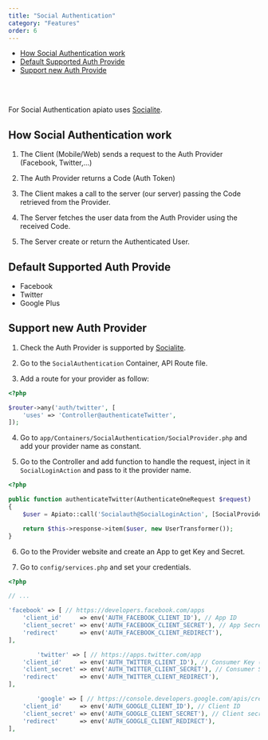 ```yaml
---
title: "Social Authentication"
category: "Features"
order: 6
---
```


- [How Social Authentication work](#how-social-authentication-work)
- [Default Supported Auth Provide](#default-supported-auth-provide)
- [Support new Auth Provide](#support-new-auth-provide)

<br>
<br>

For Social Authentication apiato uses [Socialite]( https://github.com/laravel/socialite).

<a name="how-social-authentication-work"></a>

## How Social Authentication work

1. The Client (Mobile/Web) sends a request to the Auth Provider (Facebook, Twitter,...)

2. The Auth Provider returns a Code (Auth Token)

3. The Client makes a call to the server (our server) passing the Code retrieved from the Provider.

4. The Server fetches the user data from the Auth Provider using the received Code.

5. The Server create or return the Authenticated User.

<a name="default-supported-auth-provide"></a>

## Default Supported Auth Provide

* Facebook
* Twitter
* Google Plus

<a name="support-new-auth-provide"></a>

## Support new Auth Provider


1) Check the Auth Provider is supported by [Socialite](https://socialiteproviders.github.io/).

2) Go to the `SocialAuthentication` Container, API Route file.

3) Add a route for your provider as follow:


```php
<?php

$router->any('auth/twitter', [
    'uses' => 'Controller@authenticateTwitter',
]);
```

4) Go to `app/Containers/SocialAuthentication/SocialProvider.php` and add your provider name as constant.

5) Go to the Controller and add function to handle the request, inject in it `SocialLoginAction` and pass to it the provider name.


```php
<?php

public function authenticateTwitter(AuthenticateOneRequest $request)
{
    $user = Apiato::call('Socialauth@SocialLoginAction', [SocialProvider::TWITTER]);

    return $this->response->item($user, new UserTransformer());
}
```


6) Go to the Provider website and create an App to get Key and Secret.

7) Go to `config/services.php` and set your credentials.


```php
<?php

// ...

'facebook' => [ // https://developers.facebook.com/apps
    'client_id'     => env('AUTH_FACEBOOK_CLIENT_ID'), // App ID
    'client_secret' => env('AUTH_FACEBOOK_CLIENT_SECRET'), // App Secret
    'redirect'      => env('AUTH_FACEBOOK_CLIENT_REDIRECT'),
],

	    'twitter' => [ // https://apps.twitter.com/app
    'client_id'     => env('AUTH_TWITTER_CLIENT_ID'), // Consumer Key (API Key)
    'client_secret' => env('AUTH_TWITTER_CLIENT_SECRET'), // Consumer Secret (API Secret)
    'redirect'      => env('AUTH_TWITTER_CLIENT_REDIRECT'),
],

	    'google' => [ // https://console.developers.google.com/apis/credentials
    'client_id'     => env('AUTH_GOOGLE_CLIENT_ID'), // Client ID
    'client_secret' => env('AUTH_GOOGLE_CLIENT_SECRET'), // Client secret
    'redirect'      => env('AUTH_GOOGLE_CLIENT_REDIRECT'),
],

```
